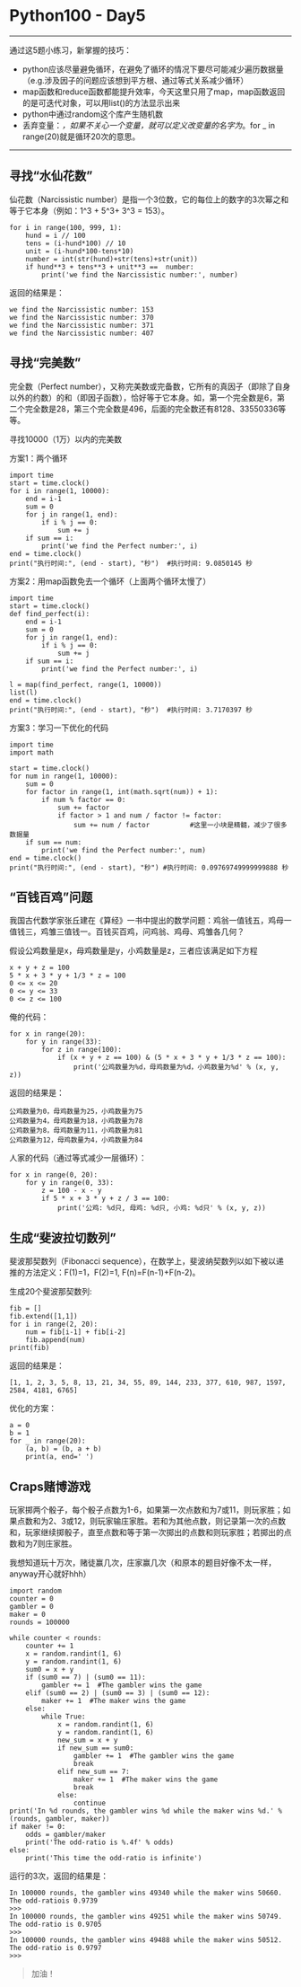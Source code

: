 # Python100 - Day5

---
通过这5题小练习，新掌握的技巧：

+ python应该尽量避免循环，在避免了循环的情况下要尽可能减少遍历数据量（e.g.涉及因子的问题应该想到平方根、通过等式关系减少循环）
+ map函数和reduce函数都能提升效率，今天这里只用了map，map函数返回的是可迭代对象，可以用list()的方法显示出来
+ python中通过random这个库产生随机数
+ 丢弃变量：_，如果不关心一个变量，就可以定义改变量的名字为_。for _ in range(20)就是循环20次的意思。
---


## 寻找“水仙花数”
仙花数（Narcissistic number）是指一个3位数，它的每位上的数字的3次幂之和等于它本身（例如：1^3 + 5^3+ 3^3 = 153）。

	for i in range(100, 999, 1):
		hund = i // 100
		tens = (i-hund*100) // 10
		unit = (i-hund*100-tens*10)
		number = int(str(hund)+str(tens)+str(unit))
		if hund**3 + tens**3 + unit**3 ==  number:
			print('we find the Narcissistic number:', number) 

返回的结果是：

	we find the Narcissistic number: 153
	we find the Narcissistic number: 370
	we find the Narcissistic number: 371
	we find the Narcissistic number: 407



## 寻找“完美数”
完全数（Perfect number），又称完美数或完备数，它所有的真因子（即除了自身以外的约数）的和（即因子函数），恰好等于它本身。如，第一个完全数是6，第二个完全数是28，第三个完全数是496，后面的完全数还有8128、33550336等等。

寻找10000（1万）以内的完美数


方案1：两个循环
	
	import time
	start = time.clock()
	for i in range(1, 10000):
		end = i-1
		sum = 0
		for j in range(1, end):
			if i % j == 0:
				sum += j
		if sum == i:
			print('we find the Perfect number:', i)
	end = time.clock()
	print("执行时间:", (end - start), "秒")  #执行时间: 9.0850145 秒

方案2：用map函数免去一个循环（上面两个循环太慢了）
	
	import time
	start = time.clock()
	def find_perfect(i):
		end = i-1
		sum = 0
		for j in range(1, end):
			if i % j == 0:
				sum += j
		if sum == i:
			print('we find the Perfect number:', i)

	l = map(find_perfect, range(1, 10000))
	list(l)
	end = time.clock()
	print("执行时间:", (end - start), "秒")  #执行时间: 3.7170397 秒


方案3：学习一下优化的代码

	import time
	import math

	start = time.clock()
	for num in range(1, 10000):
    	sum = 0
    	for factor in range(1, int(math.sqrt(num)) + 1):   
        	if num % factor == 0:
            	sum += factor
            	if factor > 1 and num / factor != factor:
            	    sum += num / factor          #这里一小块是精髓，减少了很多数据量
    	if sum == num:
        	print('we find the Perfect number:', num)
	end = time.clock()
	print("执行时间:", (end - start), "秒") #执行时间: 0.09769749999999888 秒


## “百钱百鸡”问题
我国古代数学家张丘建在《算经》一书中提出的数学问题：鸡翁一值钱五，鸡母一值钱三，鸡雏三值钱一。百钱买百鸡，问鸡翁、鸡母、鸡雏各几何？

假设公鸡数量是x，母鸡数量是y，小鸡数量是z，三者应该满足如下方程
	
	x + y + z = 100
	5 * x + 3 * y + 1/3 * z = 100
	0 <= x <= 20
	0 <= y <= 33
	0 <= z <= 100


俺的代码：

	for x in range(20):
		for y in range(33):
			for z in range(100):
				if (x + y + z == 100) & (5 * x + 3 * y + 1/3 * z == 100):
					print('公鸡数量为%d，母鸡数量为%d，小鸡数量为%d' % (x, y, z))

返回的结果是：

	公鸡数量为0，母鸡数量为25，小鸡数量为75
	公鸡数量为4，母鸡数量为18，小鸡数量为78
	公鸡数量为8，母鸡数量为11，小鸡数量为81
	公鸡数量为12，母鸡数量为4，小鸡数量为84

人家的代码（通过等式减少一层循环）：

	for x in range(0, 20):
    	for y in range(0, 33):
    	    z = 100 - x - y
    	    if 5 * x + 3 * y + z / 3 == 100:
    	        print('公鸡: %d只, 母鸡: %d只, 小鸡: %d只' % (x, y, z))


## 生成“斐波拉切数列”

斐波那契数列（Fibonacci sequence），在数学上，斐波纳契数列以如下被以递推的方法定义：F(1)=1，F(2)=1, F(n)=F(n-1)+F(n-2)。

生成20个斐波那契数列:

	fib = []
	fib.extend([1,1])
	for i in range(2, 20):
		num = fib[i-1] + fib[i-2]
		fib.append(num)
	print(fib)

返回的结果是：

	[1, 1, 2, 3, 5, 8, 13, 21, 34, 55, 89, 144, 233, 377, 610, 987, 1597, 2584, 4181, 6765]

优化的方案：

	a = 0
	b = 1
	for _ in range(20):
    	(a, b) = (b, a + b)
    	print(a, end=' ')


## Craps赌博游戏

玩家掷两个骰子，每个骰子点数为1-6，如果第一次点数和为7或11，则玩家胜；如果点数和为2、3或12，则玩家输庄家胜。若和为其他点数，则记录第一次的点数和，玩家继续掷骰子，直至点数和等于第一次掷出的点数和则玩家胜；若掷出的点数和为7则庄家胜。

我想知道玩十万次，赌徒赢几次，庄家赢几次（和原本的题目好像不太一样，anyway开心就好hhh）

	import random
	counter = 0
	gambler = 0
	maker = 0
	rounds = 100000

	while counter < rounds:
    	counter += 1
    	x = random.randint(1, 6)
    	y = random.randint(1, 6)
    	sum0 = x + y
    	if (sum0 == 7) | (sum0 == 11):
    	    gambler += 1  #The gambler wins the game
    	elif (sum0 == 2) | (sum0 == 3) | (sum0 == 12):
    	    maker += 1  #The maker wins the game
    	else:
    	    while True:
    	        x = random.randint(1, 6)
    	        y = random.randint(1, 6)
    	        new_sum = x + y
    	        if new_sum == sum0:
    	            gambler += 1  #The gambler wins the game
    	            break
    	        elif new_sum == 7:
    	            maker += 1  #The maker wins the game
    	            break
    	        else:
    	            continue
	print('In %d rounds, the gambler wins %d while the maker wins %d.' % (rounds, gambler, maker))
	if maker != 0:
    	odds = gambler/maker
    	print('The odd-ratio is %.4f' % odds)
	else:
    	print('This time the odd-ratio is infinite')

运行的3次，返回的结果是：

	In 100000 rounds, the gambler wins 49340 while the maker wins 50660.
	The odd-ratiois 0.9739
	>>> 
	In 100000 rounds, the gambler wins 49251 while the maker wins 50749.
	The odd-ratio is 0.9705
	>>> 
	In 100000 rounds, the gambler wins 49488 while the maker wins 50512.
	The odd-ratio is 0.9797
	>>> 
		
> 加油！